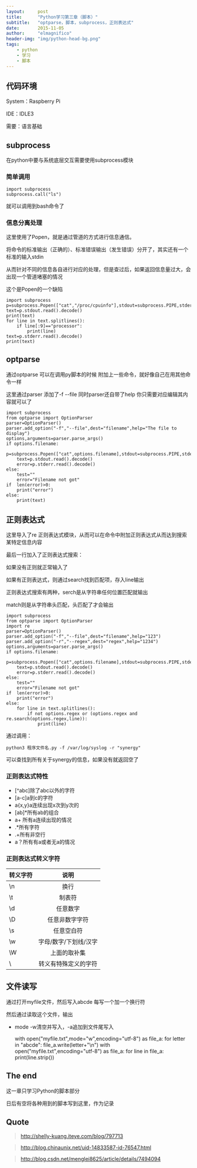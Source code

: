 ```yaml
---
layout:     post
title:      "Python学习第三章（脚本）"
subtitle:   "optparse，脚本，subprocess，正则表达式"
date:       2015-11-05
author:     "elmagnifico"
header-img: "img/python-head-bg.png"
tags:
    - python
    - 学习
    - 脚本
---
```


## 代码环境

System：Raspberry Pi 

IDE：IDLE3

需要：语言基础

## subprocess

在python中要与系统底层交互需要使用subprocess模块

### 简单调用

	import subprocess
	subprocess.call("ls")

就可以调用到bash命令了

### 信息分离处理
	
这里使用了Popen，就是通过管道的方式进行信息通信。

将命令的标准输出（正确的）、标准错误输出（发生错误）分开了，其实还有一个标准的输入stdin

从而针对不同的信息各自进行对应的处理，但是查过后，如果返回信息量过大，会出现一个管道堵塞的情况

这个是Popen的一个缺陷

	import subprocess
	p=subprocess.Popen(["cat","/proc/cpuinfo"],stdout=subprocess.PIPE,stderr=subprocess.PIPE)
	text=p.stdout.read().decode()
	print(text)
	for line in text.splitlines():
	    if line[:9]=="processor":
	        print(line)
	text=p.stderr.read().decode()
	print(text)

## optparse

通过optparse 可以在调用py脚本的时候 附加上一些命令，就好像自己在用其他命令一样

这里通过parser 添加了-f --file 同时parser还自带了help 你只需要对应编辑其内容就可以了

	import subprocess
	from optparse import OptionParser
	parser=OptionParser()
	parser.add_option("-f","--file",dest="filename",help="The file to display")
	options,arguments=parser.parse_args()
	if options.filename:
	    p=subprocess.Popen(["cat",options.filename],stdout=subprocess.PIPE,stderr=subprocess.PIPE)
	    text=p.stdout.read().decode()
	    error=p.stderr.read().decode()
	else:
	    test=""
	    error="Filename not got"
	if  len(error)>0:
	    print("error")
	else:
	    print(text)

## 正则表达式

这里导入了re 正则表达式模块，从而可以在命令中附加正则表达式从而达到搜索某特定信息内容

最后一行加入了正则表达式搜索：

如果没有正则就正常输入了

如果有正则表达式，则通过search找到匹配项，存入line输出

正则表达式搜索有两种，serch是从字符串任何位置匹配就输出

match则是从字符串头匹配，头匹配了才会输出

	import subprocess
	from optparse import OptionParser
	import re
	parser=OptionParser()
	parser.add_option("-f","--file",dest="filename",help="123")
	parser.add_option("-r","--regex",dest="regex",help="1234")
	options,arguments=parser.parse_args()
	if options.filename:
	    p=subprocess.Popen(["cat",options.filename],stdout=subprocess.PIPE,stderr=subprocess.PIPE)
	    text=p.stdout.read().decode()
	    error=p.stderr.read().decode()
	else:
	    test=""
	    error="Filename not got"
	if  len(error)>0:
	    print("error")
	else:
		for line in text.splitlines():
			if not options.regex or (options.regex and re.search(options.regex,line)):
				print(line)	
通过调用：

	python3 程序文件名.py -f /var/log/syslog -r "synergy"

可以查找到所有关于synergy的信息，如果没有就返回空了

### 正则表达式特性

- [^abc]除了abc以外的字符
- [a-c]a到c的字符
- a{x,y}a连续出现x次到y次的
- [ab]*所有ab的组合
- a+ 所有a连续出现的情况
- .*所有字符
- .+所有非空行
- a？所有有a或者无a的情况

### 正则表达式转义字符

|转义字符|说明|
| ---|:---:| 
| \n | 换行 |
| \t | 制表符 | 
| \d | 任意数字 |
| \D | 任意非数字字符 |
| \s | 任意空白符 | 
| \w | 字母/数字/下划线/汉字 | 
| \W | 上面的取补集 |
| \  | 转义有特殊定义的字符 |


## 文件读写

通过打开myfile文件，然后写入abcde 每写一个加一个换行符

然后通过读取这个文件，输出 

- mode -w清空并写入，-a追加到文件尾写入
 
	with open("myfile.txt",mode="w",encoding="utf-8") as file_a:
		for letter in "abcde":
			file_a.write(letter+"\n")
	with open("myfile.txt",encoding="utf-8") as file_a:
		for line in file_a:
			print(line.strip())


## The end

这一章只学习Python的脚本部分

日后有空将各种用到的脚本写到这里，作为记录


## Quote

>http://shelly-kuang.iteye.com/blog/797713

>http://blog.chinaunix.net/uid-14833587-id-76547.html

>http://blog.csdn.net/menglei8625/article/details/7494094

